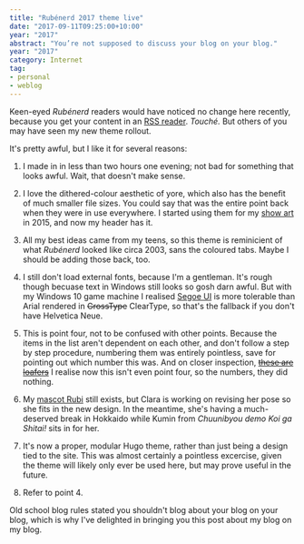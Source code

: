 ```yaml
---
title: "Rubénerd 2017 theme live"
date: "2017-09-11T09:25:00+10:00"
year: "2017"
abstract: "You’re not supposed to discuss your blog on your blog."
year: "2017"
category: Internet
tag:
- personal
- weblog
---
```

Keen-eyed *Rubénerd* readers would have noticed no change here recently, because you get your content in an [RSS reader]. *Touché.* But others of you may have seen my new theme rollout.

It's pretty awful, but I like it for several reasons:

1. I made in in less than two hours one evening; not bad for something that looks awful. Wait, that doesn't make sense.

2. I love the dithered-colour aesthetic of yore, which also has the benefit of much smaller file sizes. You could say that was the entire point back when they were in use everywhere. I started using them for my [show art] in 2015, and now my header has it.

3. All my best ideas came from my teens, so this theme is reminicient of what *Rubénerd* looked like circa 2003, sans the coloured tabs. Maybe I should be adding those back, too.

4. I still don't load external fonts, because I'm a gentleman. It's rough though becuase text in Windows still looks so gosh darn awful. But with my Windows 10 game machine I realised [Segoe UI] is more tolerable than Arial rendered in ~~GrossType~~ ClearType, so that's the fallback if you don't have Helvetica Neue.

5. This is point four, not to be confused with other points. Because the items in the list aren't dependent on each other, and don't follow a step by step procedure, numbering them was entirely pointless, save for pointing out which number this was. And on closer inspection, ~~[these are loafers]~~ I realise now this isn't even point four, so the numbers, they did nothing.

6. My [mascot Rubi] still exists, but Clara is working on revising her pose so she fits in the new design. In the meantime, she's having a much-deserved break in Hokkaido while Kumin from *Chuunibyou demo Koi ga Shitai!* sits in for her.

7. It's now a proper, modular Hugo theme, rather than just being a design tied to the site. This was almost certainly a pointless excercise, given the theme will likely only ever be used here, but may prove useful in the future.

8. Refer to point 4.

Old school blog rules stated you shouldn't blog about your blog on your blog, which is why I've delighted in bringing you this post about my blog on my blog.

[RSS Reader]: https://rubenerd.com/feed/
[Segoe UI]: https://en.wikipedia.org/wiki/Segoe
[mascot Rubi]: https://rubenerd.com/mascot/
[show art]: https://archive.org/download/RubenerdShow364/RubenerdShow364.png
[these are loafers]: https://www.youtube.com/watch?v=mHLVXsXGiYo
